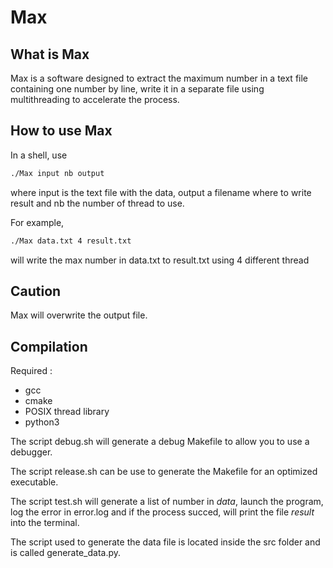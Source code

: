 # Max

## What is Max

Max is a software designed to extract the maximum number in a text file containing one number by line, write it in a separate file using multithreading to accelerate the process.

## How to use Max

In a shell, use

```sh
./Max input nb output
```

where input is the text file with the data, output a filename where to write result and nb the number of thread to use.

For example,

```sh
./Max data.txt 4 result.txt
```

will write the max number in data.txt to result.txt using 4 different thread

## Caution

Max will overwrite the output file.

## Compilation

Required :

- gcc
- cmake
- POSIX thread library
- python3

The script debug.sh will generate a debug Makefile to allow you to use a debugger.

The script release.sh can be use to generate the Makefile for an optimized executable.

The script test.sh will generate a list of number in *data*, launch the program, log the error in error.log and if the process succed, will print the file *result* into the terminal.

The script used to generate the data file is located inside the src folder and is called generate_data.py.
